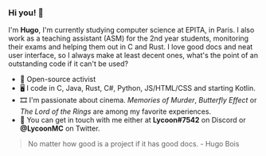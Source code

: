 ### Hi you! 👋
I'm **Hugo**, I'm currently studying computer science at EPITA, in Paris. I also work as a teaching assistant (ASM) for the 2nd year students, monitoring their exams and helping them out in C and Rust. I love good docs and neat user interface, so I always make at least decent ones, what's the point of an outstanding code if it can't be used?

- 📖 Open-source activist
- 🖥️ I code in C, Java, Rust, C#, Python, JS/HTML/CSS and starting Kotlin.
- 🎞️ I'm passionate about cinema. *Memories of Murder*, *Butterfly Effect* or *The Lord of the Rings* are among my favorite experiences.
- 💬 You can get in touch with me either at **Lycoon#7542** on Discord or **@LycoonMC** on Twitter.

> No matter how good is a project if it has good docs. - Hugo Bois
